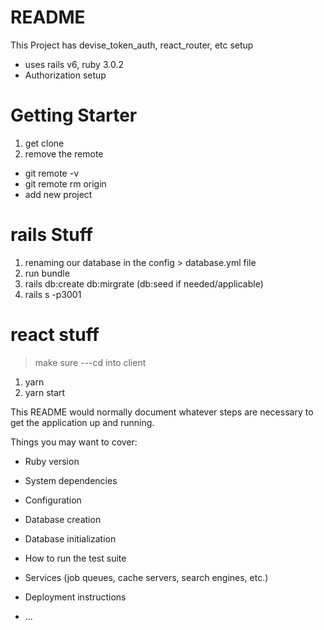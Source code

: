 # README
This Project has devise_token_auth, react_router, etc setup
- uses rails v6, ruby 3.0.2
- Authorization setup

# Getting Starter
1. get clone
2. remove the remote
  - git remote -v
  - git remote rm origin
  - add new project 

# rails Stuff
1. renaming our database in the config > database.yml file
2.  run bundle
3. rails db:create db:mirgrate (db:seed if needed/applicable)
4. rails s -p3001

# react stuff
> make sure ---cd into client
1. yarn
2. yarn start


This README would normally document whatever steps are necessary to get the
application up and running.

Things you may want to cover:

* Ruby version

* System dependencies

* Configuration

* Database creation

* Database initialization

* How to run the test suite

* Services (job queues, cache servers, search engines, etc.)

* Deployment instructions

* ...
